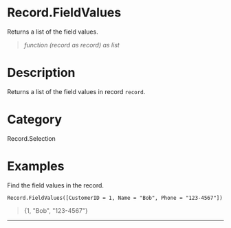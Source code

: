 ﻿# Record.FieldValues
Returns a list of the field values.
> _function (record as record) as list_
# Description 
Returns a list of the field values in record <code>record</code>.
# Category 
Record.Selection
# Examples 
Find the field values in the record.
```
Record.FieldValues([CustomerID = 1, Name = "Bob", Phone = "123-4567"])
```
> {1, "Bob", "123-4567"}
***
